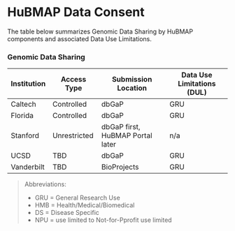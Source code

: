 # HuBMAP Data Consent
The table below summarizes Genomic Data Sharing by HuBMAP components and associated Data Use Limitations.


### Genomic Data Sharing

Institution|Access Type|Submission Location|Data Use Limitations (DUL)
--|--|--|--
Caltech|Controlled|dbGaP|GRU
Florida|Controlled|dbGaP|GRU
Stanford|Unrestricted|dbGaP first, HuBMAP Portal later|n/a
UCSD|TBD|dbGaP|GRU
Vanderbilt|TBD|BioProjects|GRU

>Abbreviations:
> - GRU = General Research Use
> - HMB = Health/Medical/Biomedical
> - DS = Disease Specific
> - NPU = use limited to Not-for-Pprofit use limited 
<!--stackedit_data:
eyJoaXN0b3J5IjpbNzE2NTAyOTI5LC0xNjQ1NDkyOTM5LDE5Mj
A0NzE4OCwyMDQyMTQyNzYsMTg4NjgwMjAwNSwtMTkwMjU0OTQ4
OCwzMTE1MDI4MDAsLTE2MTcwNzA4ODMsNjk5NzEyMzAxLDExNz
Q1Mzk0MjEsLTEyODY3NzEyMDMsMTkwNTI0OTY5MywtMTQ3NzA0
NTQ4MSwtMjQ2NDQwODI1LDIxMjQyNTk1NDJdfQ==
-->